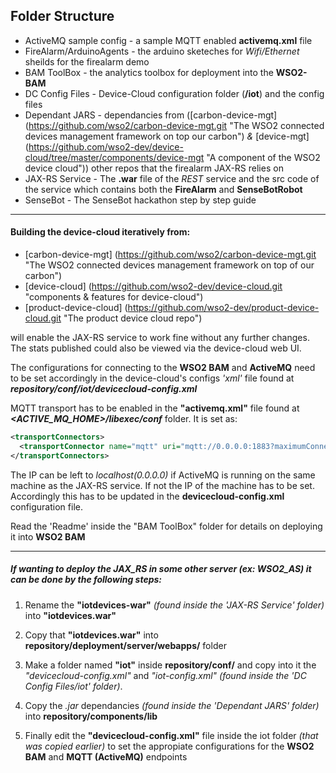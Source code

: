## Folder Structure

* ActiveMQ sample config	-	a sample MQTT enabled **activemq.xml** file
* FireAlarm/ArduinoAgents	-	the arduino sketeches for *Wifi/Ethernet* sheilds for the firealarm demo
* BAM ToolBox - the analytics toolbox for deployment into the **WSO2-BAM**
* DC Config Files	-	Device-Cloud configuration folder (**/iot**) and the config files
* Dependant JARS	-	dependancies from ([carbon-device-mgt] (https://github.com/wso2/carbon-device-mgt.git "The WSO2 connected devices management framework on top our carbon") *&* [device-mgt] (https://github.com/wso2-dev/device-cloud/tree/master/components/device-mgt "A component of the WSO2 device cloud")) other repos that the firealarm JAX-RS relies on
* JAX-RS Service	-	The **.war** file of the *REST* service and the src code of the service which contains both the **FireAlarm** and **SenseBotRobot**
* SenseBot - The SenseBot hackathon step by step guide

***********
#### Building the **device-cloud** iteratively from:

* [carbon-device-mgt] (https://github.com/wso2/carbon-device-mgt.git "The WSO2 connected devices management framework on top of our carbon") 
* [device-cloud] (https://github.com/wso2-dev/device-cloud.git "components & features for device-cloud") 
* [product-device-cloud] (https://github.com/wso2-dev/product-device-cloud.git "The product device cloud repo")  

will enable the JAX-RS service to work fine without any further changes. The stats published could also be viewed via the device-cloud web UI.

The configurations for connecting to the **WSO2 BAM** and **ActiveMQ** need to be set accordingly in the device-cloud's configs *'xml'* file found at  ***repository/conf/iot/devicecloud-config.xml***

MQTT transport has to be enabled in the **"activemq.xml"** file found at ***\<ACTIVE_MQ_HOME\>/libexec/conf*** folder. It is set as: 
```xml
<transportConnectors>
  <transportConnector name="mqtt" uri="mqtt://0.0.0.0:1883?maximumConnections=1000&amp;wireFormat.maxFrameSize=104857600&amp;transport.defaultKeepAlive=60000"/>
</transportConnectors>
```

The IP can be left to *localhost(0.0.0.0)* if ActiveMQ is running on the same machine as the JAX-RS service. If not the IP of the machine has to be set. Accordingly this has to be updated in the **devicecloud-config.xml** configuration file. 

Read the 'Readme' inside the "BAM ToolBox" folder for details on deploying it into **WSO2 BAM**

***********

##### If wanting to deploy the JAX_RS in some other server (ex: WSO2_AS) it can be done by the following steps:

1. Rename the **"iotdevices-war"** *(found inside the 'JAX-RS Service' folder)* into **"iotdevices.war"**

2. Copy that **"iotdevices.war"** into **repository/deployment/server/webapps/** folder

3. Make a folder named **"iot"** inside **repository/conf/** and copy into it the *"devicecloud-config.xml"* and *"iot-config.xml"* *(found inside the 'DC Config Files/iot' folder)*.

4. Copy the *.jar* dependancies *(found inside the 'Dependant JARS' folder)* into **repository/components/lib** 

5. Finally edit the **"devicecloud-config.xml"** file inside the iot folder *(that was copied earlier)* to set the appropiate configurations for the **WSO2 BAM** and **MQTT (ActiveMQ)** endpoints 





